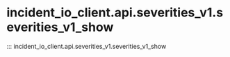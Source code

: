 # incident_io_client.api.severities_v1.severities_v1_show

::: incident_io_client.api.severities_v1.severities_v1_show
